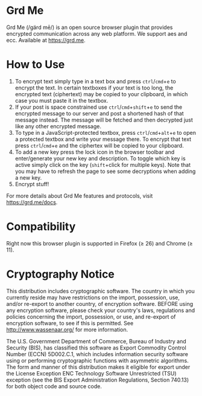 Grd Me
======

Grd Me (/ɡärd mē/) is an open source browser plugin that provides encrypted communication across any web platform.  We support aes and ecc. Available at https://grd.me.

How to Use
==========

1. To encrypt text simply type in a text box and press `ctrl`/`cmd`+`e` to encrypt the text. In certain textboxes if your text is too long, the encrypted text (ciphertext) may be copied to your clipboard, in which case you must paste it in the textbox.
2. If your post is space constrained use `ctrl`/`cmd`+`shift`+`e` to send the encrypted message to our server and post a shortened hash of that message instead. The message will be fetched and then decrypted just like any other encrypted message.
3. To type in a JavaScript-protected textbox, press `ctrl`/`cmd`+`alt`+`e` to open a protected textbox and write your message there. To encrypt that text press `ctrl`/`cmd`+`e` and the ciphertex will be copied to your clipboard.
4. To add a new key press the lock icon in the browser toolbar and enter/generate your new key and description. To toggle which key is active simply click on the key (`shift`+click for multiple keys). Note that you may have to refresh the page to see some decryptions when adding a new key.
5. Encrypt stuff!

For more details about Grd Me features and protocols, visit https://grd.me/docs.

Compatibility
==============
Right now this browser plugin is supported in Firefox (≥ 26) and Chrome (≥ 11).

Cryptography Notice
======================

This distribution includes cryptographic software. The country in which you currently reside may have restrictions on the import, possession, use, and/or re-export to another country, of encryption software.
BEFORE using any encryption software, please check your country's laws, regulations and policies concerning the import, possession, or use, and re-export of encryption software, to see if this is permitted.
See <http://www.wassenaar.org/> for more information.

The U.S. Government Department of Commerce, Bureau of Industry and Security (BIS), has classified this software as Export Commodity Control Number (ECCN) 5D002.C.1, which includes information security software using or performing cryptographic functions with asymmetric algorithms.
The form and manner of this distribution makes it eligible for export under the License Exception ENC Technology Software Unrestricted (TSU) exception (see the BIS Export Administration Regulations, Section 740.13) for both object code and source code.

